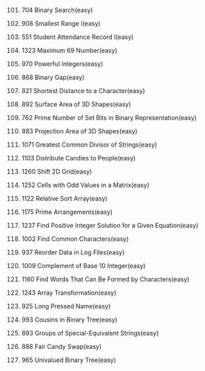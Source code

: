 101. 704 Binary Search(easy)   

102. 908 Smallest Range I(easy)   

103. 551 Student Attendance Record I(easy)    

104. 1323 Maximum 69 Number(easy)        

105. 970 Powerful Integers(easy)     

106. 868 Binary Gap(easy)     

107. 821 Shortest Distance to a Character(easy)     

108. 892 Surface Area of 3D Shapes(easy)    

109. 762 Prime Number of Set Bits in Binary Representation(easy)  

110. 883 Projection Area of 3D Shapes(easy)     

111. 1071 Greatest Common Divisor of Strings(easy)

112. 1103 Distribute Candies to People(easy)

113. 1260 Shift 2D Grid(easy)

114. 1252 Cells with Odd Values in a Matrix(easy)

115. 1122 Relative Sort Array(easy)

116. 1175 Prime Arrangements(easy)

117. 1237 Find Positive Integer Solution for a Given Equation(easy)

118. 1002 Find Common Characters(easy)

119. 937 Reorder Data in Log Files(easy)

120. 1009 Complement of Base 10 Integer(easy)

121. 1160 Find Words That Can Be Formed by Characters(easy)

122. 1243 Array Transformation(easy)

123. 925 Long Pressed Name(easy)

124. 993 Cousins in Binary Tree(easy)

125. 893 Groups of Special-Equivalent Strings(easy)

126. 888 Fair Candy Swap(easy)

127. 965 Univalued Binary Tree(easy)

